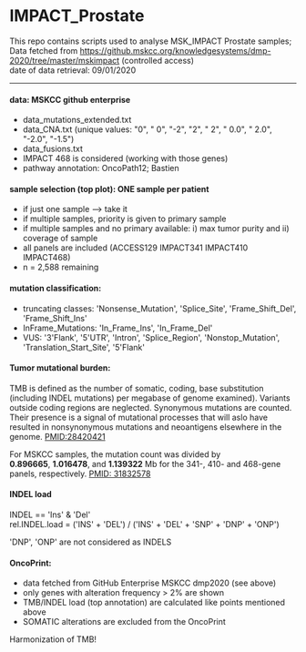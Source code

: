 # IMPACT_Prostate

This repo contains scripts used to analyse MSK_IMPACT Prostate samples;   
Data fetched from https://github.mskcc.org/knowledgesystems/dmp-2020/tree/master/mskimpact (controlled access)   
date of data retrieval: 09/01/2020
***
#### data: MSKCC github enterprise
- data_mutations_extended.txt
- data_CNA.txt (unique values: "0", " 0", "-2", "2", " 2", " 0.0", " 2.0", "-2.0", "-1.5")
- data_fusions.txt
- IMPACT 468 is considered (working with those genes)
- pathway annotation: OncoPath12; Bastien

#### sample selection (top plot): ONE sample per patient   
- if just one sample --> take it
- if multiple samples, priority is given to primary sample
- if multiple samples and no primary available: i) max tumor purity and ii) coverage of sample
- all panels are included (ACCESS129 IMPACT341 IMPACT410 IMPACT468)
- n = 2,588 remaining

#### mutation classification:
- truncating classes: 'Nonsense_Mutation', 'Splice_Site', 'Frame_Shift_Del', 'Frame_Shift_Ins'
- InFrame_Mutations: 'In_Frame_Ins', 'In_Frame_Del'
- VUS: '3\'Flank', '5\'UTR', 'Intron', 'Splice_Region', 'Nonstop_Mutation', 'Translation_Start_Site', '5\'Flank'

#### Tumor mutational burden:
TMB is defined as the number of somatic, coding, base substitution (including INDEL mutations) per megabase of genome examined). Variants outside coding regions are neglected. Synonymous mutations are counted. Their presence is a signal of mutational processes that will aslo have resulted in nonsynonymous mutations and neoantigens elsewhere in the genome. [PMID:28420421](https://www.ncbi.nlm.nih.gov/pmc/articles/PMC5395719/)

For MSKCC samples, the mutation count was divided by   
**0.896665**, **1.016478**, and **1.139322** Mb for the 341-, 410- and 468-gene panels, respectively. [PMID: 31832578](https://www.ncbi.nlm.nih.gov/pmc/articles/PMC6907021/)

#### INDEL load
INDEL == 'Ins' & 'Del'   
rel.INDEL.load = ('INS' + 'DEL') / ('INS' + 'DEL' + 'SNP' + 'DNP' + 'ONP')

'DNP', 'ONP' are not considered as INDELS

#### OncoPrint:
- data fetched from GitHub Enterprise MSKCC dmp2020 (see above)
- only genes with alteration frequency > 2% are shown
- TMB/INDEL load (top annotation) are calculated like points mentioned above
- SOMATIC alterations are excluded from the OncoPrint

Harmonization of TMB!
